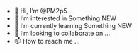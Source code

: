 - 👋 Hi, I’m @PM2p5
- 👀 I’m interested in Something NEW
- 🌱 I’m currently learning Something NEW
- 💞️ I’m looking to collaborate on ...
- 📫 How to reach me ...

<!---
PM2p5/PM2p5 is a ✨ special ✨ repository because its `README.md` (this file) appears on your GitHub profile.
You can click the Preview link to take a look at your changes.
--->
